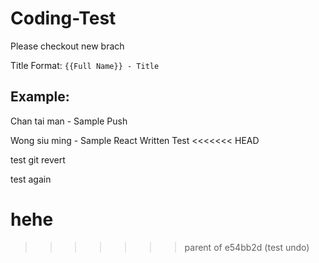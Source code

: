 # Coding-Test

Please checkout new brach

Title Format: `{{Full Name}} - Title`

## Example:

  Chan tai man - Sample Push
  
  Wong siu ming - Sample React Written Test
<<<<<<< HEAD


test git revert

test again

hehe
=======
>>>>>>> parent of e54bb2d (test undo)
